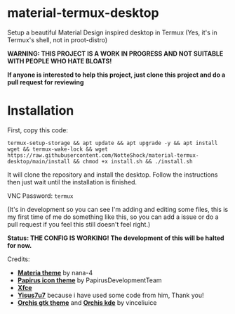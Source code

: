 # material-termux-desktop

Setup a beautiful Material Design inspired desktop in Termux (Yes, it's in Termux's shell, not in proot-distro)

**WARNING: THIS PROJECT IS A WORK IN PROGRESS AND NOT SUITABLE WITH PEOPLE WHO HATE BLOATS!**

**If anyone is interested to help this project, just clone this project and do a pull request for reviewing**

# Installation

First, copy this code:
```
termux-setup-storage && apt update && apt upgrade -y && apt install wget && termux-wake-lock && wget https://raw.githubusercontent.com/NotteShock/material-termux-desktop/main/install && chmod +x install.sh && ./install.sh
```
It will clone the repository and install the desktop. Follow the instructions then just wait until the installation is finished.

VNC Password: `termux`

(It's in development so you can see I'm adding and editing some files, this is my first time of me do something like this, so you can add a issue or do a pull request if you feel this still doesn't feel right.)

**Status: THE CONFIG IS WORKING! The development of this will be halted for now.**

Credits: 

- **[Materia theme](https://github.com/nana-4/materia-theme)** by nana-4
- **[Papirus icon theme](https://github.com/PapirusDevelopmentTeam/papirus-icon-theme)** by PapirusDevelopmentTeam
- **[Xfce](https://xfce.org)**
- **[Yisus7u7](https://github.com/Yisus7u7)** because i have used some code from him, Thank you!
- **[Orchis gtk theme](https://github.com/vinceliuice/Orchis-theme)** and **[Orchis kde](https://github.com/vinceliuice/Orchis-kde)** by vinceliuice
